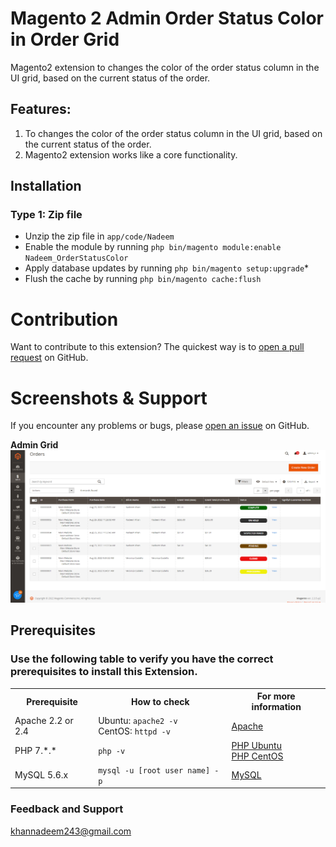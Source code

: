 # Magento 2 Admin Order Status Color in Order Grid
Magento2 extension to changes the color of the order status column in the UI grid, based on the current status of the order. 

## Features:
1. To changes the color of the order status column in the UI grid, based on the current status of the order.
2. Magento2 extension works like a core functionality.

## Installation

### Type 1: Zip file

 - Unzip the zip file in `app/code/Nadeem`
 - Enable the module by running `php bin/magento module:enable Nadeem_OrderStatusColor`
 - Apply database updates by running `php bin/magento setup:upgrade`\*
 - Flush the cache by running `php bin/magento cache:flush`

# Contribution

Want to contribute to this extension? The quickest way is to <a href="https://help.github.com/articles/about-pull-requests/">open a pull request</a> on GitHub.

# Screenshots & Support
If you encounter any problems or bugs, please <a href="https://github.com/inadeemkhan/magento2-admin-order-status-in-color/issues">open an issue</a> on GitHub.

<b>Admin Grid</b>
![ScreenShot](https://github.com/inadeemkhan/magento2-images/blob/master/order-status.png)

## Prerequisites

### Use the following table to verify you have the correct prerequisites to install this Extension.
<table>
	<tbody>
		<tr>
			<th>Prerequisite</th>
			<th>How to check</th>
			<th>For more information</th>
		</tr>
	<tr>
		<td>Apache 2.2 or 2.4</td>
		<td>Ubuntu: <code>apache2 -v</code><br>
		CentOS: <code>httpd -v</code></td>
		<td><a href="https://devdocs.magento.com/guides/v2.2/install-gde/prereq/apache.html">Apache</a></td>
	</tr>
	<tr>
		<td>PHP 7.*.*</td>
		<td><code>php -v</code></td>
		<td><a href="http://devdocs.magento.com/guides/v2.2/install-gde/prereq/php-ubuntu.html">PHP Ubuntu</a><br><a href="http://devdocs.magento.com/guides/v2.2/install-gde/prereq/php-centos.html">PHP CentOS</a></td>
	</tr>
	<tr><td>MySQL 5.6.x</td>
	<td><code>mysql -u [root user name] -p</code></td>
	<td><a href="http://devdocs.magento.com/guides/v2.2/install-gde/prereq/mysql.html">MySQL</a></td>
	</tr>
</tbody>
</table>

### Feedback and Support 

<a href="mailto:khannadeem243@gmail.com">khannadeem243@gmail.com</a>

